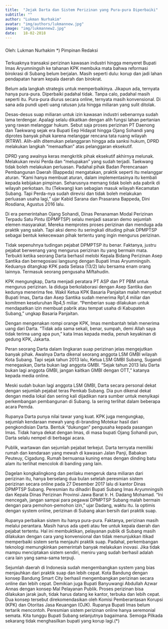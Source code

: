 ```yaml
---
title:  "Jejak Darta dan Sistem Perizinan yang Pura-pura Diperbaiki"
subtitle: ""
author: "Lukman Nurhakim"
avatar: "img/authors/lukmannew.jpg"
image: "img/lukmannew2.jpg"
date:   18-02-2018
---
```


###
Oleh: Lukman Nurhakim
*) Pimpinan Redaksi


### 
Terkuaknya transaksi perizinan kawasan industri hingga menyeret Bupati Imas Aryumningsih ke tahanan KPK membuka mata bahwa reformasi birokrasi di Subang belum berjalan. Masih seperti dulu: korup dan jadi lahan pendapatan haram kepala daerah dan birokrat.

Belum ada langkah strategis untuk memperbaikinya. Jikapun ada, ternyata hanya pura-pura. Diperbaiki padahal tidak. Tanpa calo, padahal masih seperti itu. Pura-pura diurus secara online, ternyata masih konvensional. Di sana ada pundi upeti uang ratusan juta hingga miliaran yang sulit ditolak.

Desas-desus suap miliaran untuk izin kawasan industri sebenarnya sudah lama terdengar. Apalagi selalu dikaitkan dengan alih fungsi lahan pertanian yang rawan melanggar hukum. Sebut saja proses perizinan PT Daenong dan Taekwang sejak era Bupati Eep Hidayat hingga Ojang Sohandi yang diprotes banyak pihak karena melanggar rencana tata ruang wilayah (RTRW). Alih-alih ditemukan pelanggaran hingga ada sanksi hukum, DPRD melakukan langkah “memaafkan” atas pelanggaran eksekutif.

DPRD yang awalnya keras mengkritik pihak eksekutif akhirnya melunak. Melakukan revisi Perda dan “melupakan” yang sudah terjadi. Taekwang tidak boleh melakukan perluasan. Padahal pihak Badan Perencanaan Pembangunan Daerah (Bappeda) mengatakan, praktik seperti itu melanggar aturan.
“Kami hanya membuat aturan, dalam implementasinya itu kembali kepada kebijakan pimpinan. Seharusnya memang tidak boleh ada pabrik di wilayah perkotaan. Itu (Tekwang) kan sebagian masuk wilayah Kecamatan Subang. Tapi Perda-nya sudah direvisi dan tidak boleh melakukan perluasan usaha lagi,” ujar Kabid Sarana dan Prasarana Bappeda, Dini Rosdiana, Agustus 2016 lalu.

Di era pemerintahan Ojang Sohandi, Dinas Penanaman Modal Perizinan Terpadu Satu Pintu (DPMPTSP) selalu menjadi sasaran demo sejumlah elemen masyarakat. Mereka memprotes proses perizinan dan menduga ada praktik yang salah. Tapi aksi demo itu seringkali dituding pihak DPMPTSP sebagai bentuk kekecewaan pihak tertentu yang ingin mengurus perizinan.

Tidak sepenuhnya tudingan pejabat DPMPTSP itu benar. Faktanya, justru pejabat berwenang yang mengurus perizinan itu yang bermain mata. Terbukti ketika seorang Darta berhasil melobi Kepala Bidang Perizinan Asep Santika dan bernegosiasi langsung dengan Bupati Imas Aryumningsih. Keduanya ditangkap KPK pada Selasa (13/2) lalu bersama enam orang lainnya. Termasuk seorang pengusaha Miftahudin.

KPK mengungkap, Darta menjadi peratara PT ASP dan PT PBM untuk mengurus perizinan. Ia diduga berkolaborasi dengan Asep Santika dan kedunya menerima fee. Wakil Ketua KPK Basaria Panjaitan malah menyebut Bupati Imas, Darta dan Asep Santika sudah menerima Rp1,4 miliar dan komitmen keseluruhan Rp4,5 miliar. “Pemberian suap dilakukan untuk mendapatkan izin membuat pabrik atau tempat usaha di Kabupaten Subang,” ungkap Basaria Panjaitan.

Dengan mengenakan rompi orange KPK, Imas membantah telah menerima uang dari Darta. “Tidak ada sama sekali, benar, sumpah, demi Allah saya tidak terima uang apa pun,” kata Imas kepada media, penuh keyakinan di gedung KPK, Jakarta.

Peran seorang Darta dalam lingkaran suap perizinan jelas mengejutkan banyak pihak. Awalnya Darta dikenal seorang anggota LSM GMBI wilayah Kota Subang. Tapi sejak tahun 2013 lalu, Ketua LSM GMBI Subang, Sugandi menegaskan, Darta bukan lagi anggota GMBI. “Sejak tahun 2013 lalu Darta bukan lagi anggota GMBI, jangan kaitkan GMBI dengan OTT,” katanya kepada media online.

Meski sudah bukan lagi anggota LSM GMBI, Darta secara personal dekat dengan sejumlah pejabat teras Pemkab Subang. Dia pun dikenal dekat dengan media lokal dan sering kali dijadikan nara sumber untuk menyikapi perkembangan pembangunan di Subang. Ia sering terlihat dalam beberapa acara Pemda.

Rupanya Darta punya nilai tawar yang kuat. KPK juga mengungkap, sejumlah kendaraan mewah yang di-branding Motekar hasil dari pengkondisian Darta. Bentuk “dukungan” pengusaha kepada pasangan Imas. Tidak hanya dekat dengan Imas, di masa bupati Ojang Sohandi pun, Darta selalu nempel di berbagai acara.

Publik, wartawan dan sejumlah pejabat terkejut. Darta ternyata memiliki rumah dan kendaraan yang mewah di kawasan Jalan Panji, Babakan Peuteuy, Cigadung. Rumah bernuansa kuning emas dengan dinding batu alam itu terlihat mencolok di banding yang lain.

Dagelan kongkalingkong dan perilaku mengeruk dana miliaran dari perizinan itu, hanya berselang dua bulan setelah peresmian sistem perizinan secara online pada 27 Desember 2017 lalu di kantor Dinas DPMPTSP Subang. Peresmian itu dihadiri Bupati Subang Imas Aryumningsih dan Kepala Dinas Perizinan Provinsi Jawa Barat Ir. H. Dadang Mohamad. “Ini mencegah, jangan sampai para pegawai DPMPTSP Subang malah bermain dengan para pemohon-pemohon izin,” ujar Dadang, waktu itu. Ia optimis dengan system online, perizinan di Subang akan bersih dari praktik suap.

Rupanya perbaikan sistem itu hanya pura-pura. Faktanya, perizinan masih melalui perantara. Masih harus ada upeti atau fee untuk kepala daerah dan pejabat tertentu.
Hal ini membuktikan, pelayanan publik di Subang masih dilakukan dengan cara yang konvensional dan tidak menunjukkan itikad memperbaiki sistem serta menjauhi praktik suap. Padahal, perkembangan teknologi memungkinkan pemerintah banyak melakukan inovasi. Jika tidak mampu menciptakan sistem sendiri, meniru yang sudah berhasil adalah cara lain yang sama-sama terpuji.

Sejumlah daerah di Indonesia sudah mengembangkan system yang bias menjauhkan dari praktik suap dan lebih cepat. Kota Bandung dengan konsep Bandung Smart City berhasil mengembangkan perizinan secara online dan lebih cepat. Demikian juga Bupati Banyuwangi Abdullah Azwar Annas dengan konsep Mal Pelayanan Publik. Proses perizinan bisa dilakukan jarak jauh, tidak harus datang ke kantor, terbuka dan lebih cepat. Dua konsep tersebut direkomendasikan oleh Komisi Pemberantasan Korupsi (KPK) dan Otoritas Jasa Keuangan (OJK).
Rupanya Bupati Imas belum tertarik mencontoh. Peresmian sistem perizinan online hanya seremonial semata. Kita tunggu Bupati Subang selanjutnya bagaimana. Semoga Pilkada sekarang tidak menghasilkan bupati yang korup lagi.(*)
